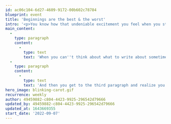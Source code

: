```yaml
---
id: ac06c104-6d27-4609-9172-00b602c78784
blueprint: event
title: 'Beginnings are the best & the worst'
intro: '<p>You know how that undeniable excitement you feel when you start a new project is always followed by: &quot;<em>Okay but like...where do I start?</em>&quot; Yeah, that part sucks.</p>'
main_content:
  -
    type: paragraph
    content:
      -
        type: text
        text: 'When you can''t think about what to write about sometimes the only thing you can do is write about not having anything to write about. You could mention how you hate it when you don''t know where to start, and perhaps follow that up with a sentence about how writing about not knowing what to write about is a good place to begin writing.'
  -
    type: paragraph
    content:
      -
        type: text
        text: 'And then you get to the third paragraph and realize you haven''t actually written about anything except not having anything to write about but it''s the third paragraph so are you wrong or are you a genius?'
hero_image: blinking-carot.gif
recurrence: weekly
author: 49459882-c804-4423-9925-296542d79666
updated_by: 49459882-c804-4423-9925-296542d79666
updated_at: 1643669355
start_date: '2022-09-07'
---
```

